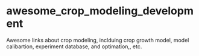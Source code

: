# awesome_crop_modeling_development
Awesome links about crop modeling, inclduing crop growth model, model calibartion, experiment database, and optimation,, etc.
